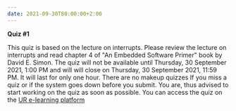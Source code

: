 ```yaml
---
date: 2021-09-30T80:00:00+2:00
---
```


**Quiz #1**

This quiz is based on the lecture on interrupts. Please review the lecture on interrupts and read chapter 4 of "An Embedded Software Primer" book by David E. Simon. The quiz will not be available until Thursday, 30 September 2021, 1:00 PM and will will close on Thursday, 30 September 2021, 11:59 PM. It will last for only one hour. There are no makeup quizzes If you miss a quiz or if the system goes down before you submit. You are, thus advised to start working on the quiz as soon as possible. You can access the quiz on the [UR e-learning platform](https://elearning.ur.ac.rw/mod/quiz/view.php?id=141368)